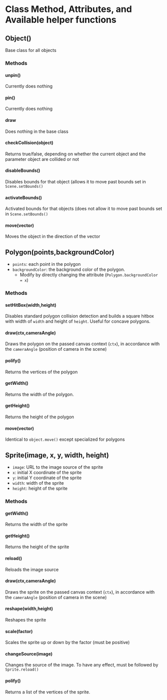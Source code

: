 # Class Method, Attributes, and Available helper functions

## Object()
Base class for all objects

### Methods

#### unpin()
Currently does nothing
#### pin()
Currently does nothing
#### draw
Does nothing in the base class
#### checkCollision(object)
Returns true/false, depending on whether the current object and the parameter object are collided or not
#### disableBounds()
Disables bounds for that object (allows it to move past bounds set in `Scene.setBounds()`
#### activateBounds()
Activated bounds for that objects (does not allow it to move past bounds set in `Scene.setBounds()`
#### move(vector)
Moves the object in the direction of the vector

## Polygon(points,backgroundColor)
- `points`: each point in the polygon
- `backgroundColor`: the background color of the polygon.
  - Modify by directly changing the attribute (`Polygon.backgroundColor = x`)
### Methods

#### setHitBox(width,height)
Disables standard polygon collision detection and builds a square hitbox with width of `width` and height of `height`. Useful for concave polygons.

#### draw(ctx,cameraAngle)
Draws the polygon on the passed canvas context (`ctx`), in accordance with the `cameraAngle` (position of camera in the scene)

#### polify()
Returns the vertices of the polygon

#### getWidth()
Returns the width of the polygon.

#### getHeight()
Returns the height of the polygon

#### move(vector)
Identical to `object.move()` except specialized for polygons

## Sprite(image, x, y, width, height)
- `image`: URL to the image source of the sprite
- `x`: initial X coordinate of the sprite
- `y`: initial Y coordinate of the sprite
- `width`: width of the sprite
- `height`: height of the sprite

### Methods

#### getWidth()
Returns the width of the sprite

#### getHeight()
Returns the height of the sprite

#### reload()
Reloads the image source

#### draw(ctx,cameraAngle)
Draws the sprite on the passed canvas context (`ctx`), in accordance with the `cameraAngle` (position of camera in the scene)

#### reshape(width,height)
Reshapes the sprite

#### scale(factor)
Scales the sprite up or down by the factor (must be positive)

#### changeSource(image)
Changes the source of the image. To have any effect, must be followed by `Sprite.reload()`

#### polify()
Returns a list of the vertices of the sprite.
